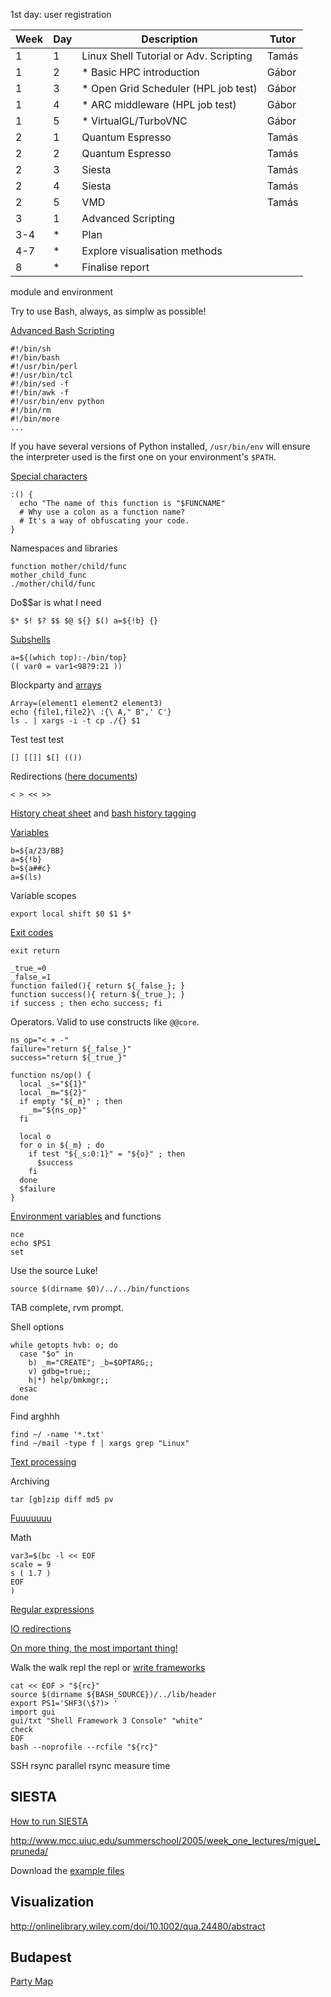 1st day: user registration

Week | Day | Description | Tutor
--- | --- | --- | ---
1 | 1 | Linux Shell Tutorial or Adv. Scripting | Tamás
1 | 2 | * Basic HPC introduction                 | Gábor
1 | 3 | * Open Grid Scheduler (HPL job test)     | Gábor
1 | 4 | * ARC middleware (HPL job test)          | Gábor
1 | 5 | * VirtualGL/TurboVNC                     | Gábor
2 | 1 | Quantum Espresso                       | Tamás
2 | 2 | Quantum Espresso                       | Tamás
2 | 3 | Siesta                                 | Tamás
2 | 4 | Siesta                                 | Tamás
2 | 5 | VMD                                    | Tamás
3 | 1 | Advanced Scripting                     |
3-4 | * | Plan                                 | 
4-7 | * | Explore visualisation methods        |
8   | * | Finalise report                      |

<!--
########     ###     ######  ##     ## 
##     ##   ## ##   ##    ## ##     ## 
##     ##  ##   ##  ##       ##     ## 
########  ##     ##  ######  ######### 
##     ## #########       ## ##     ## 
##     ## ##     ## ##    ## ##     ## 
########  ##     ##  ######  ##     ## 
-->

module and environment

Try to use Bash, always, as simplw as possible!

[Advanced Bash Scripting](http://www.tldp.org/LDP/abs/html)

    #!/bin/sh
    #!/bin/bash
    #!/usr/bin/perl
    #!/usr/bin/tcl
    #!/bin/sed -f
    #!/bin/awk -f
    #!/usr/bin/env python
    #!/bin/rm
    #!/bin/more
    ...

If you have several versions of Python installed, `/usr/bin/env` will ensure the interpreter used is the first one on your environment's `$PATH`.

[Special characters](http://www.tldp.org/LDP/abs/html/special-chars.html)

    :() {
      echo "The name of this function is "$FUNCNAME"
      # Why use a colon as a function name?
      # It's a way of obfuscating your code.
    }

Namespaces and libraries

    function mother/child/func
    mother_child_func
    ./mother/child/func

Do$$ar is what I need

    $* $! $? $$ $@ ${} $() a=${!b} {}

[Subshells](http://www.tldp.org/LDP/abs/html/subshells.html)

    a=${(which top):-/bin/top}
    (( var0 = var1<98?9:21 ))

Blockparty and [arrays](http://www.tldp.org/LDP/abs/html/arrays.html)

    Array=(element1 element2 element3)
    echo {file1,file2}\ :{\ A," B",' C'}
    ls . | xargs -i -t cp ./{} $1

Test test test

    [] [[]] $[] (())

Redirections ([here documents](http://www.tldp.org/LDP/abs/html/redircb.html))

    < > << >>

[History cheat sheet](http://www.catonmat.net/download/bash-history-cheat-sheet.pdf) and [bash history tagging](http://vignesh.foamsnet.com/2013/06/using-hash-tags-to-organize-bash-history.html)

[Variables](http://www.tldp.org/LDP/abs/html/parameter-substitution.html)

    b=${a/23/BB}
    a=${!b}
    b=${a##c}
    a=$(ls)

Variable scopes

    export local shift $0 $1 $*

[Exit codes](http://www.tldp.org/LDP/abs/html/exitcodes.html#EXITCODESREF)

    exit return
    
    _true_=0
    _false_=1
    function failed(){ return ${_false_}; }
    function success(){ return ${_true_}; }
    if success ; then echo success; fi

Operators. Valid to use constructs like `@@core`.

    ns_op="< + -"
    failure="return ${_false_}"
    success="return ${_true_}"

    function ns/op() {
      local _s="${1}"
      local _m="${2}"
      if empty "${_m}" ; then
        _m="${ns_op}"
      fi

      local o
      for o in ${_m} ; do
        if test "${_s:0:1}" = "${o}" ; then
          $success
        fi
      done
      $failure
    }

[Environment variables](http://www.tldp.org/LDP/abs/html/internalvariables.html) and functions

    nce
    echo $PS1
    set

Use the source Luke!

    source $(dirname $0)/../../bin/functions

TAB complete, rvm prompt.

Shell options

    while getopts hvb: o; do
      case "$o" in
        b) _m="CREATE"; _b=$OPTARG;;
        v) gdbg=true;;
        h|*) help/bmkmgr;;
      esac
    done

Find arghhh

    find ~/ -name '*.txt'
    find ~/mail -type f | xargs grep "Linux"

[Text processing](http://www.tldp.org/LDP/abs/html/textproc.html)

Archiving

    tar [gb]zip diff md5 pv

[Fuuuuuuu](http://www.commandlinefu.com/commands/browse)

Math

    var3=$(bc -l << EOF
    scale = 9
    s ( 1.7 )
    EOF
    )

[Regular expressions](http://www.tldp.org/LDP/abs/html/x17046.html)

[IO redirections](http://www.tldp.org/LDP/abs/html/io-redirection.html)

[On more thing, the most important thing!](http://www.tldp.org/LDP/abs/html/unofficialst.html)

Walk the walk repl the repl or [write frameworks](https://github.com/hornos/shf3)

    cat << EOF > "${rc}"
    source $(dirname ${BASH_SOURCE})/../lib/header
    export PS1='SHF3(\$?)> '
    import gui
    gui/txt "Shell Framework 3 Console" "white"
    check
    EOF
    bash --noprofile --rcfile "${rc}"

SSH rsync parallel rsync measure time

<!--
 ######  #### ########  ######  ########    ###    
##    ##  ##  ##       ##    ##    ##      ## ##   
##        ##  ##       ##          ##     ##   ##  
 ######   ##  ######    ######     ##    ##     ## 
      ##  ##  ##             ##    ##    ######### 
##    ##  ##  ##       ##    ##    ##    ##     ## 
 ######  #### ########  ######     ##    ##     ##
-->

## SIESTA

[How to run SIESTA](http://www.mcc.uiuc.edu/summerschool/2005/week_one_lectures/miguel_pruneda/How_to_run_SIESTA.pdf)

http://www.mcc.uiuc.edu/summerschool/2005/week_one_lectures/miguel_pruneda/

Download the [example files](http://www.mcc.uiuc.edu/summerschool/2005/tutorial/SIESTA/AllSiestaExamples.tar.gz)


## Visualization

http://onlinelibrary.wiley.com/doi/10.1002/qua.24480/abstract

## Budapest

[Party Map](http://444.hu/2013/05/24/bulinegyed-budapest/)

